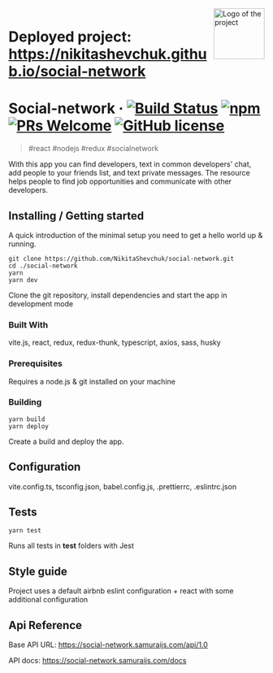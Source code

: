 <img src="https://nikitashevchuk.github.io/social-network/assets/logo-8213e904.svg" width="100" alt="Logo of the project" align="right">

# Deployed project: https://nikitashevchuk.github.io/social-network

# Social-network &middot; [![Build Status](https://img.shields.io/travis/npm/npm/latest.svg?style=flat-square)](https://travis-ci.org/npm/npm) [![npm](https://img.shields.io/npm/v/npm.svg?style=flat-square)](https://www.npmjs.com/package/npm) [![PRs Welcome](https://img.shields.io/badge/PRs-welcome-brightgreen.svg?style=flat-square)](http://makeapullrequest.com) [![GitHub license](https://img.shields.io/badge/license-MIT-blue.svg?style=flat-square)](https://github.com/your/your-project/blob/master/LICENSE)
> #react #nodejs #redux #socialnetwork

With this app you can find developers, text in common developers' chat, add people to your
friends list, and text private messages. The resource helps people to find job opportunities and
communicate with other developers.

## Installing / Getting started

A quick introduction of the minimal setup you need to get a hello world up &
running.

```shell
git clone https://github.com/NikitaShevchuk/social-network.git
cd ./social-network
yarn
yarn dev
```

Clone the git repository, install dependencies and start the app in development mode


### Built With


vite.js, react, redux, redux-thunk, typescript, axios, sass, husky


### Prerequisites


Requires a node.js & git installed on your machine


### Building


```shell
yarn build
yarn deploy
```

Create a build and deploy the app.

## Configuration

vite.config.ts, tsconfig.json, babel.config.js, .prettierrc, .eslintrc.json

## Tests


```shell
yarn test
```

Runs all tests in __test__ folders with Jest

## Style guide

Project uses a default airbnb eslint configuration + react with some additional configuration

## Api Reference

Base API URL: https://social-network.samuraijs.com/api/1.0

API docs: https://social-network.samuraijs.com/docs

